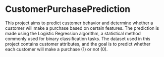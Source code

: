 # CustomerPurchasePrediction
This project aims to predict customer behavior and determine whether a customer will make a purchase based on certain features. The prediction is made using the Logistic Regression algorithm, a statistical 
method commonly used for binary classification tasks. The dataset used in this project contains customer attributes, and the goal is to predict whether each customer will make a purchase (1) or not (0).
